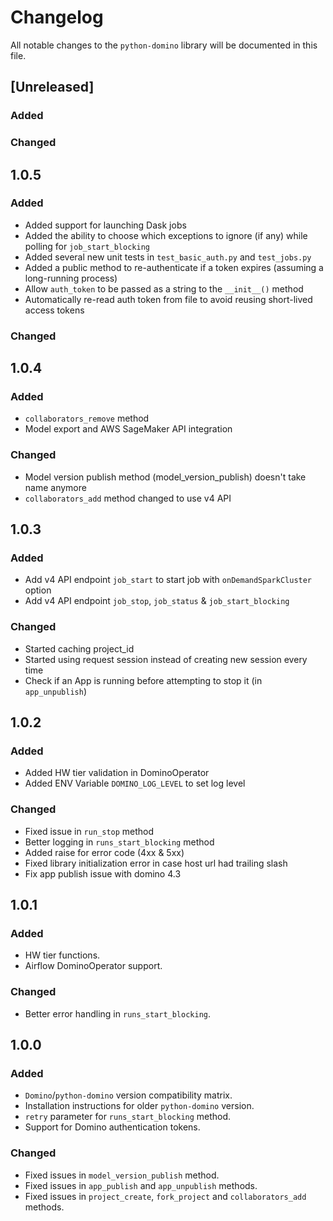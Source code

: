 # Changelog

All notable changes to the `python-domino` library will be documented in this file.

## [Unreleased]

### Added

### Changed

## 1.0.5

### Added

* Added support for launching Dask jobs
* Added the ability to choose which exceptions to ignore (if any) while polling for `job_start_blocking`
* Added several new unit tests in `test_basic_auth.py` and `test_jobs.py`
* Added a public method to re-authenticate if a token expires (assuming a long-running process)
* Allow `auth_token` to be passed as a string to the `__init__()` method
* Automatically re-read auth token from file to avoid reusing short-lived access tokens

### Changed

## 1.0.4

### Added

* `collaborators_remove` method
* Model export and AWS SageMaker API integration

### Changed

* Model version publish method (model_version_publish) doesn't take name anymore
* `collaborators_add` method changed to use v4 API

## 1.0.3

### Added

* Add v4 API endpoint `job_start` to start job with `onDemandSparkCluster` option
* Add v4 API endpoint `job_stop`, `job_status` & `job_start_blocking`

### Changed

* Started caching project_id
* Started using request session instead of creating new session every time
* Check if an App is running before attempting to stop it (in `app_unpublish`)

## 1.0.2

### Added

* Added HW tier validation in DominoOperator
* Added ENV Variable `DOMINO_LOG_LEVEL` to set log level

### Changed

* Fixed issue in `run_stop` method
* Better logging in `runs_start_blocking` method
* Added raise for error code (4xx & 5xx)
* Fixed library initialization error in case host url had trailing slash
* Fix app publish issue with domino 4.3

## 1.0.1

### Added

* HW tier functions.
* Airflow DominoOperator support.

### Changed

* Better error handling in `runs_start_blocking`.

## 1.0.0

### Added

* `Domino`/`python-domino` version compatibility matrix.
* Installation instructions for older `python-domino` version.
* `retry` parameter for `runs_start_blocking` method.
* Support for Domino authentication tokens.

### Changed

* Fixed issues in `model_version_publish` method.
* Fixed issues in `app_publish` and `app_unpublish` methods. 
* Fixed issues in `project_create`, `fork_project` and `collaborators_add` methods.
